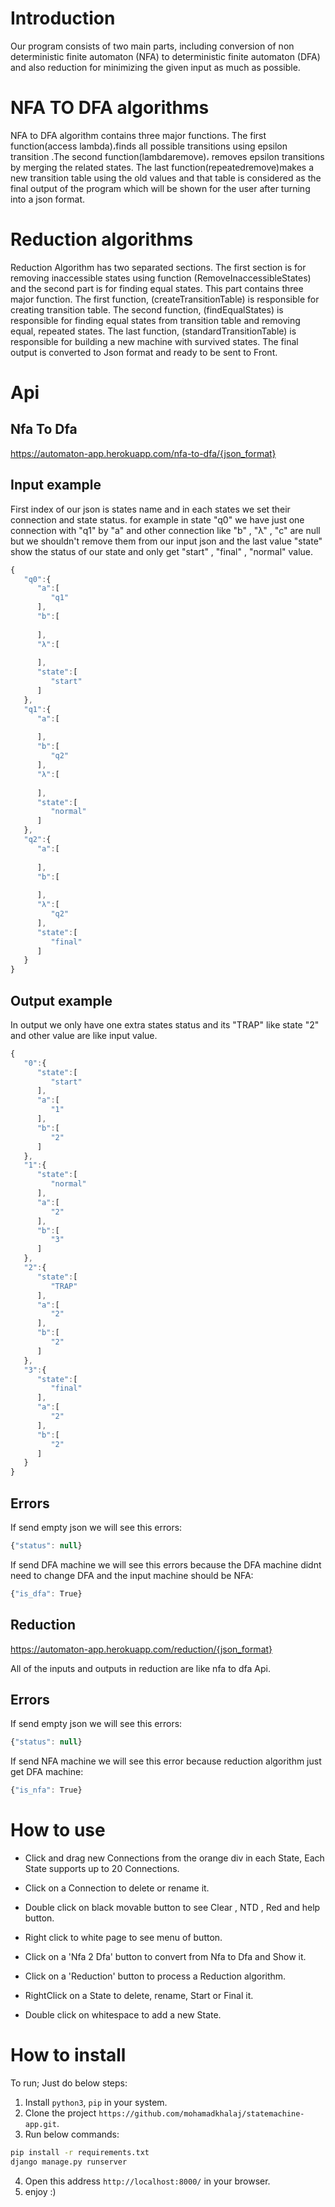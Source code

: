 # Introduction

Our program consists of two main parts, including conversion of non deterministic finite automaton (NFA) to deterministic finite automaton (DFA) and also reduction for minimizing the given input as much as possible.




# NFA TO DFA algorithms

NFA to DFA algorithm contains three major functions. The first function(access lambda)،finds all possible transitions using epsilon transition .The second function(lambdaremove)، removes epsilon transitions by merging the related states. The last function(repeatedremove)makes a new transition table using the old values and that table is considered as the final output of the program which will be shown for the user after turning into a json format.




# Reduction algorithms

Reduction Algorithm has two separated sections. The first section is for removing inaccessible states using function (RemoveInaccessibleStates) and the second part is for finding equal states. This part contains three major function. The first function, (createTransitionTable) is responsible for creating transition table. The second function, (findEqualStates) is responsible for finding equal states from transition table and removing equal, repeated states. The last function, (standardTransitionTable) is responsible for building a new machine with survived states. The final output is converted to Json format and ready to be sent to Front.




# Api

## Nfa To Dfa
https://automaton-app.herokuapp.com/nfa-to-dfa/{json_format}

## Input example

First index of our json is states name and in each states we set their connection and state status. for example in state "q0" we have just one connection with "q1" by "a" and other connection like "b" , "λ" , "c" are null but we shouldn't remove them from our input json and the last value "state" show the status of our state and only get "start" , "final" , "normal" value.
```javascript
{
   "q0":{
      "a":[
         "q1"
      ],
      "b":[
         
      ],
      "λ":[
         
      ],
      "state":[
         "start"
      ]
   },
   "q1":{
      "a":[
         
      ],
      "b":[
         "q2"
      ],
      "λ":[
         
      ],
      "state":[
         "normal"
      ]
   },
   "q2":{
      "a":[
         
      ],
      "b":[
         
      ],
      "λ":[
         "q2"
      ],
      "state":[
         "final"
      ]
   }
}
```
## Output example

In output we only have one extra states status and its "TRAP" like state "2" and other value are like input value.
```javascript
{
   "0":{
      "state":[
         "start"
      ],
      "a":[
         "1"
      ],
      "b":[
         "2"
      ]
   },
   "1":{
      "state":[
         "normal"
      ],
      "a":[
         "2"
      ],
      "b":[
         "3"
      ]
   },
   "2":{
      "state":[
         "TRAP"
      ],
      "a":[
         "2"
      ],
      "b":[
         "2"
      ]
   },
   "3":{
      "state":[
         "final"
      ],
      "a":[
         "2"
      ],
      "b":[
         "2"
      ]
   }
}
```
## Errors

If send empty json we will see this errors:
```javascript
{"status": null}
```
If send DFA machine we will see this errors because the DFA machine didnt need to change DFA and the input machine should be NFA:
```javascript
{"is_dfa": True}
```
## Reduction
https://automaton-app.herokuapp.com/reduction/{json_format}

All of the inputs and outputs in reduction are like nfa to dfa Api.

## Errors

If send empty json we will see this errors:
```javascript
{"status": null}
```
If send NFA machine we will see this error because reduction algorithm just get DFA machine:
```javascript
{"is_nfa": True}
```


# How to use

- Click and drag new Connections from the orange div in each State, Each State supports up to 20 Connections.

- Click on a Connection to delete or rename it.

- Double click on black movable button to see Clear , NTD , Red and help button.

- Right click to white page to see menu of button.

- Click on a 'Nfa 2 Dfa' button to convert from Nfa to Dfa and Show it.

- Click on a 'Reduction' button to process a Reduction algorithm.

- RightClick on a State to delete, rename, Start or Final it.

- Double click on whitespace to add a new State.

# How to install

To run; Just do below steps:

1. Install `python3`, `pip` in your system.
2. Clone the project `https://github.com/mohamadkhalaj/statemachine-app.git`.
3. Run below commands:

  ```bash
  pip install -r requirements.txt
  django manage.py runserver
  ```
4. Open this address `http://localhost:8000/` in your browser.
5. enjoy :)